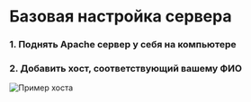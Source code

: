 # Базовая настройка сервера
### 1. Поднять Apache сервер у себя на компьютере
### 2. Добавить хост, соответствующий вашему ФИО 
![Пример хоста](https://drive.google.com/drive/u/0/folders/1qRcl2y4LYYdDRzDYHHjtPH0id22cpHy7)
